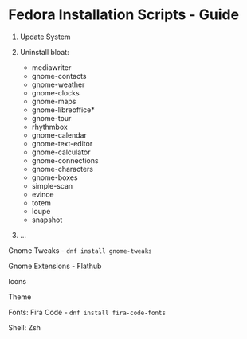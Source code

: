# Fedora Installation Scripts - Guide

1) Update System

2) Uninstall bloat:
	- mediawriter
	- gnome-contacts
	- gnome-weather
	- gnome-clocks
	- gnome-maps
	- gnome-libreoffice*
	- gnome-tour
	- rhythmbox
	- gnome-calendar
	- gnome-text-editor
	- gnome-calculator
	- gnome-connections
	- gnome-characters
	- gnome-boxes
	- simple-scan
	- evince
	- totem
	- loupe
	- snapshot

3) ...

Gnome Tweaks
	- `dnf install gnome-tweaks`

Gnome Extensions
	- Flathub

Icons

Theme

Fonts: Fira Code
	- `dnf install fira-code-fonts`

Shell: Zsh
